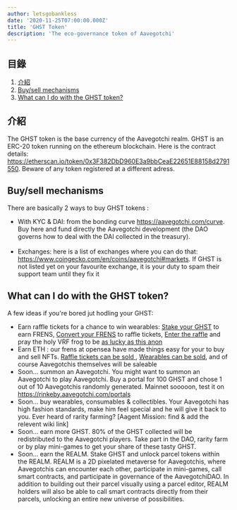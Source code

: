 ```yaml
---
author: letsgobankless
date: '2020-11-25T07:00:00.000Z'
title: 'GHST Token'
description: 'The eco-governance token of Aavegotchi'
---
```


## 目錄
1. <a href=#introduction>介紹</a>
2. <a href=#buy-sell-mechanisms>Buy/sell mechanisms</a>
3. <a href=#what-can-i-do-with-the-ghst-token>What can I do with the GHST token?</a>


## 介紹

The GHST token is the base currency of the Aavegotchi realm. GHST is an ERC-20 token running on the ethereum blockchain. Here is the contract details: <a href="https://etherscan.io/token/0x3F382DbD960E3a9bbCeaE22651E88158d2791550">https://etherscan.io/token/0x3F382DbD960E3a9bbCeaE22651E88158d2791550</a>. Beware of any token registered at a different adress.




## Buy/sell mechanisms
There are basically 2 ways to buy GHST tokens :
<ul>
  <li>With KYC & DAI: from the bonding curve <a href="https://aavegotchi.com/curve">https://aavegotchi.com/curve</a>. Buy here and fund directly the Aavegotchi development (the DAO governs how to deal with the DAI collected in the treasury). </li>
<br>
  <li>Exchanges: here is a list of exchanges where you can do that: <a href="https://www.coingecko.com/en/coins/aavegotchi#markets">https://www.coingecko.com/en/coins/aavegotchi#markets</a>. If GHST is not listed yet on your favourite exchange, it is your duty to spam their support team until they fix it</li>
</ul>

## What can I do with the GHST token?
A few ideas if you're bored jut hodling your GHST:
<ul>
  <li>Earn raffle tickets for a chance to win wearables: <a href="https://aavegotchi.com/stake"> Stake your GHST</a> to earn FRENS, <a href="https://aavegotchi.com/shop"> Convert your FRENS</a> to raffle tickets, <a href="https://aavegotchi.com/raffle"> Enter the raffle</a> and pray the holy VRF frog to be <a href="https://aavegotchi.medium.com/anon-and-the-green-ticket-5776969b3a69">as lucky as this anon</a></li>
  <li>Earn ETH : our frens at opensea have made things easy for your to buy and sell NFTs. <a href="https://opensea.io/assets/aavegotchi-frens-raffle-tickets">Raffle tickets can be sold </a>, <a href="https://opensea.io/assets/aavegotchi-wearable-vouchers">Wearables can be sold</a>, and of course Aavegotchis themselves will be saleable</li> 
  <li>Soon... summon an Aavegotchi. You might want to summon an Aavegotchi to play Aavegotchi. Buy a portal for 100 GHST and chose 1 out of 10 Aavegotchis randomly generated. Mainnet sooooon, test it on <a href="https://rinkeby.aavegotchi.com/portals">https://rinkeby.aavegotchi.com/portals</a></li>
  <li>Soon... buy wearables, consumables & collectibles. Your Aavegotchi has high fashion standards, make him feel special and he will give it back to you. Ever heard of rarity farming? [Aagent Mission: find & add the relevent wiki link]</li>
  <li>Soon... earn more GHST. 80% of the GHST collected will be redistributed to the Aavegotchi players. Take part in the DAO, rarity farm or by play mini-games to get your share of these tasty GHST.</li>
  <li>Soon... earn the REALM. Stake GHST and unlock parcel tokens within the REALM. REALM is a 2D pixelated metaverse for Aavegotchis, where Aavegotchis can encounter each other, participate in mini-games, call smart contracts, and participate in governance of the AavegotchiDAO. In addition to building out their parcel visually using a parcel editor, REALM holders will also be able to call smart contracts directly from their parcels, unlocking an entire new universe of possibilities.</li>
</ul>
